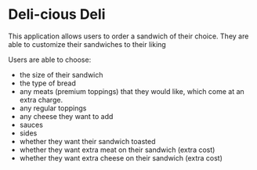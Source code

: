 # Deli-cious Deli

This application allows users to order a sandwich of their choice. They are able to customize their sandwiches to their liking

Users are able to choose:
- the size of their sandwich
- the type of bread
- any meats (premium toppings) that they would like, which come at an extra charge.
- any regular toppings
- any cheese they want to add
- sauces
- sides
- whether they want their sandwich toasted
- whether they want extra meat on their sandwich (extra cost)
- whether they want extra cheese on their sandwich (extra cost)
